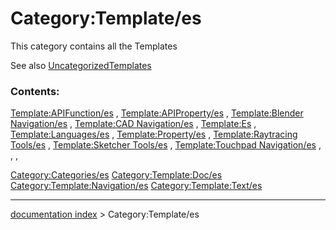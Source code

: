 # Category:Template/es
This category contains all the Templates

See also [UncategorizedTemplates](Special:UncategorizedTemplates.md)

### Contents:

[Template:APIFunction/es](Template:APIFunction/es.md) , [Template:APIProperty/es](Template:APIProperty/es.md) , [Template:Blender Navigation/es](Template:Blender_Navigation/es.md) , [Template:CAD Navigation/es](Template:CAD_Navigation/es.md) , [Template:Es](Template:Es.md) , [Template:Languages/es](Template:Languages/es.md) , [Template:Property/es](Template:Property/es.md) , [Template:Raytracing Tools/es](Template:Raytracing_Tools/es.md) , [Template:Sketcher Tools/es](Template:Sketcher_Tools/es.md) , [Template:Touchpad Navigation/es](Template:Touchpad_Navigation/es.md) , , ,

[Category:Categories/es](Category:Categories/es.md) [Category:Template:Doc/es](Category:Template:Doc/es.md) [Category:Template:Navigation/es](Category:Template:Navigation/es.md) [Category:Template:Text/es](Category:Template:Text/es.md)

---
[documentation index](../README.md) > Category:Template/es
